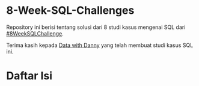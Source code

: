 # 8-Week-SQL-Challenges

Repository ini berisi tentang solusi dari 8 studi kasus mengenai SQL dari [#8WeekSQLChallenge](https://8weeksqlchallenge.com/). 


Terima kasih kepada [Data with Danny](https://www.linkedin.com/company/datawithdanny/) yang telah membuat studi kasus SQL ini.

# Daftar Isi
